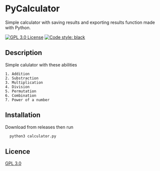 
# PyCalculator

Simple calculator with saving results and exporting results function made with Python.

[![GPL 3.0 License](https://badgen.net/static/license/GPL%203.0/)](https://www.gnu.org/licenses/gpl-3.0-standalone.html)
[![Code style: black](https://img.shields.io/badge/code%20style-black-000000.svg)](https://github.com/psf/black)


  
## Description

Simple calulator with these abilities

    1. Addition
    2. Substraction
    3. Multiplication
    4. Division
    5. Permutation
    6. Combination
    7. Power of a number
## Installation

Download from releases then run

```bash
  python3 calculator.py
```

  
## Licence

[GPL 3.0](https://www.gnu.org/licenses/gpl-3.0-standalone.html)

  
